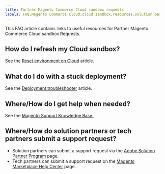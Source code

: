 ```yaml
---
title: Partner Magento Commerce Cloud sandbox requests
labels: FAQ,Magento Commerce Cloud,cloud sandbox,resources,solution partner,stuck deployment,tech partner
---
```


This FAQ article contains links to useful resources for Partner Magento Commerce Cloud sandbox Requests.

<h2 id="how-do-i-refresh-my-cloud-sandbox">How do I refresh my Cloud sandbox?</h2>

See the [Reset environment on Cloud](https://support.magento.com/hc/en-us/articles/360000852534) article.

<h2 id="what-do-i-do-with-a-stuck-deployment">What do I do with a stuck deployment?</h2>

See the [Deployment troubleshooter](https://support.magento.com/hc/en-us/articles/360040986912) article.

<h2 id="wherehow-do-i-get-help-when-needed">Where/How do I get help when needed?</h2>

See the [Magento Support Knowledge Base.](https://support.magento.com/hc/en-us) 

<h2 id="wherehow-do-solution-partners-or-tech-partners-submit-a-support-request">Where/How do solution partners or tech partners submit a support request?</h2>

* Solution partners can submit a support request via the [Adobe Solution Partner Program](https://solutionpartners.adobe.com/content/spp/us/en/home/hp/connect/help_faq/help_sandbox.html) page.
* Tech partners can submit a support request on the [Magento Marketplace Help Center](https://marketplacesupport.magento.com/hc/en-us/requests) page.

